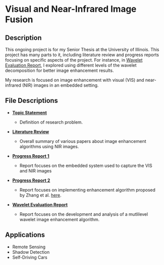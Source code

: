 # Visual and Near-Infrared Image Fusion

## Description
This ongoing project is for my Senior Thesis at the University of Illinois. This project has many parts to it, including literature review and progress reports focusing on specific aspects of the project. For instance, in [Wavelet Evaluation Report](./Wavelet_Evaluation.pdf), I explored using different levels of the wavelet decomposition for better image enhancement results.

My research is focused on image enhancement with visual (VIS) and near-infrared (NIR) images in an embedded setting. 

## File Descriptions 

- **[Topic Statement](./Topic_Statement.pdf)**
  - Definition of research problem.

- **[Literature Review](./Literature_Review.pdf)**
  - Overall summary of various papers about image enhancement algorithms using NIR images.

- **[Progress Report 1](./Progress_Report_1.pdf)**
  - Report focuses on the embedded system used to capture the VIS and NIR images

- **[Progress Report 2](./Progress_Report_2.pdf)**
  - Report focuses on implementing enhancement algorithm proposed by Zhang et al. [here](./Progress_Report_2.pdf).

- **[Wavelet Evaluation Report](./Wavelet_Evaluation.pdf)**
  - Report focuses on the development and analysis of a mutlilevel wavelet image enhancement algorithm.


## Applications

- Remote Sensing
- Shadow Detection
- Self-Driving Cars

